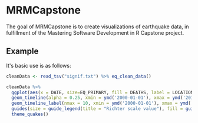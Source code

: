 MRMCapstone
===========

The goal of MRMCapstone is to create visualizations of earthquake data, in fulfillment of the Mastering Software Development in R Capstone project.

Example
-------

It's basic use is as follows:

``` r
cleanData <- read_tsv("signif.txt") %>% eq_clean_data()

cleanData %>%
  ggplot(aes(x = DATE, size=EQ_PRIMARY, fill = DEATHS, label = LOCATION_NAME)) +
  geom_timeline(alpha = 0.25, xmin = ymd('2000-01-01'), xmax = ymd('2015-12-31')) +
  geom_timeline_label(nmax = 10, xmin = ymd('2000-01-01'), xmax = ymd('2015-12-31')) +
  guides(size = guide_legend(title = "Richter scale value"), fill = guide_colourbar(title = "# Deaths")) +
  theme_quakes()
```
